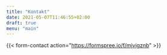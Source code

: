 ```yaml
---
title: "Kontakt"
date: 2021-05-07T11:46:55+02:00
draft: true
menu: "main"
---
```


{{< form-contact action="https://formspree.io/f/mjvjgznb"  >}}